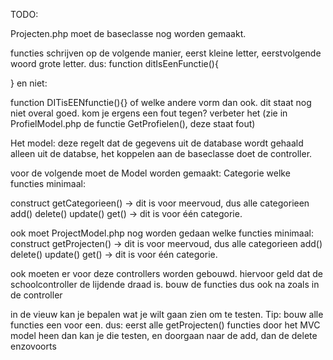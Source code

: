 TODO:

Projecten.php moet de baseclasse nog worden gemaakt. 


functies schrijven op de volgende manier, eerst kleine letter, eerstvolgende woord grote letter.
dus: 
function ditIsEenFunctie(){

}
en niet:

function DITisEENfunctie(){}
of welke andere vorm dan ook. 
dit staat nog niet overal goed. kom je ergens een fout tegen? verbeter het (zie in ProfielModel.php de functie GetProfielen(), deze staat fout)


Het model: deze regelt dat de gegevens uit de database wordt gehaald
alleen uit de databse, het koppelen aan de baseclasse doet de controller.

voor de volgende moet de Model worden gemaakt:
Categorie
welke functies minimaal:
	
construct 
getCategorieen() -> dit is voor meervoud, dus alle categorieen
add()
delete()
update()
get() -> dit is voor één categorie. 

ook moet ProjectModel.php nog worden gedaan
welke functies minimaal: 
construct 
getProjecten() -> dit is voor meervoud, dus alle categorieen
add()
delete()
update()
get() -> dit is voor één categorie. 


ook moeten er voor deze controllers worden gebouwd.
hiervoor geld dat de schoolcontroller de lijdende draad is. 
bouw de functies dus ook na zoals in de controller

in de vieuw kan je bepalen wat je wilt gaan zien om te testen. 
Tip: bouw alle functies een voor een. dus: eerst alle getProjecten() functies door het MVC model heen
dan kan je die testen, en doorgaan naar de add, dan de delete enzovoorts